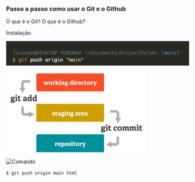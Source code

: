 ### Passo a passo como usar o Git e o Github

O que é o Git?
O que é o Github?

Instalação


![Staging Area](./images/comando.png)

![Staging Area](./images/stagingarea.png)

![Comando](https://carbon.now.sh/?bg=rgba%2874%2C74%2C74%2C1%29&t=monokai&wt=sharp&l=application%2Fx-sh&width=500&ds=false&dsyoff=22px&dsblur=68px&wc=false&wa=false&pv=1px&ph=1px&ln=false&fl=1&fm=Hack&fs=13.5px&lh=139%25&si=false&es=1x&wm=false&code=luizweb%2540DESKTOP%2520MINGW64%2520%7E%252FDocuments%252FProjectFolder%2520%28main%29%250A%2524%2520git%2520push%2520origin%2520%2522main%2522)


~~~bash
$ git push origin main html
~~~


